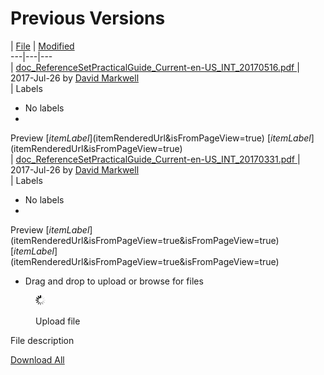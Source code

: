 # Previous Versions

  

|  [File](/display/DOCRFSPG/Previous+Versions?sortBy=name&sortOrder=ascending) |  [Modified](/display/DOCRFSPG/Previous+Versions?sortBy=date&sortOrder=ascending)  
---|---|---  
|  [ doc_ReferenceSetPracticalGuide_Current-en-US_INT_20170516.pdf ](/download/attachments/44107986/doc_ReferenceSetPracticalGuide_Current-en-US_INT_20170516.pdf?api=v2 "Download") |  2017-Jul-26 by [David Markwell](    /display/~dmarkwell
)  
|  Labels

  * No labels 
  * 
Preview [$itemLabel]($itemRenderedUrl&isFromPageView=true) [$itemLabel]($itemRenderedUrl&isFromPageView=true)  
|  [ doc_ReferenceSetPracticalGuide_Current-en-US_INT_20170331.pdf ](/download/attachments/44107986/doc_ReferenceSetPracticalGuide_Current-en-US_INT_20170331.pdf?api=v2 "Download") |  2017-Jul-26 by [David Markwell](    /display/~dmarkwell
)  
|  Labels

  * No labels 
  * 
Preview [$itemLabel]($itemRenderedUrl&isFromPageView=true&isFromPageView=true) [$itemLabel]($itemRenderedUrl&isFromPageView=true&isFromPageView=true)  
  
* Drag and drop to upload or browse for files

<figure><img src="images/wait.gif" alt="" title=""><figcaption><p>Upload file</p></figcaption></figure>

File description

[Download All](/pages/downloadallattachments.action?pageId=44107986 "Download all the latest versions of attachments on this page as single zip file.")
